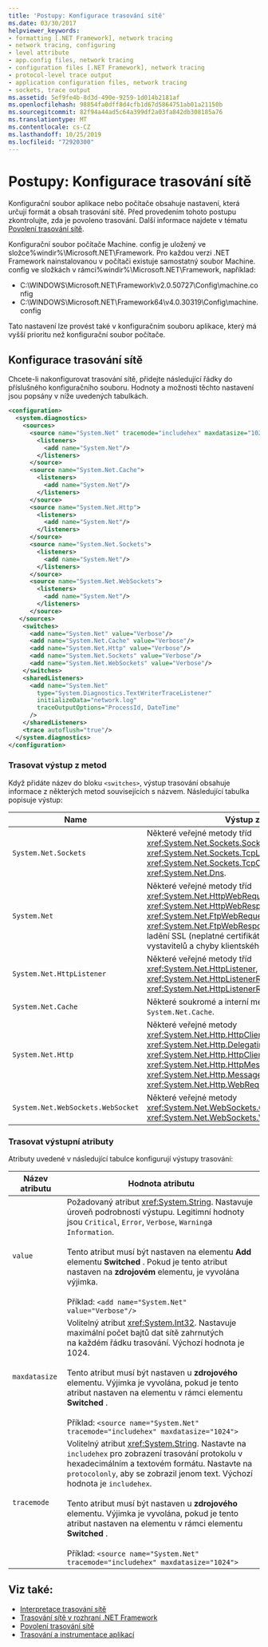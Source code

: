 ```yaml
---
title: 'Postupy: Konfigurace trasování sítě'
ms.date: 03/30/2017
helpviewer_keywords:
- formatting [.NET Framework], network tracing
- network tracing, configuring
- level attribute
- app.config files, network tracing
- configuration files [.NET Framework], network tracing
- protocol-level trace output
- application configuration files, network tracing
- sockets, trace output
ms.assetid: 5ef9fe4b-8d3d-490e-9259-1d014b2181af
ms.openlocfilehash: 98854fa0dff8d4cfb1d67d5864751ab01a21150b
ms.sourcegitcommit: 82f94a44ad5c64a399df2a03fa842db308185a76
ms.translationtype: MT
ms.contentlocale: cs-CZ
ms.lasthandoff: 10/25/2019
ms.locfileid: "72920300"
---
```

# <a name="how-to-configure-network-tracing"></a>Postupy: Konfigurace trasování sítě

Konfigurační soubor aplikace nebo počítače obsahuje nastavení, která určují formát a obsah trasování sítě. Před provedením tohoto postupu zkontrolujte, zda je povoleno trasování. Další informace najdete v tématu [Povolení trasování sítě](enabling-network-tracing.md).

Konfigurační soubor počítače Machine. config je uložený ve složce%windir%\Microsoft.NET\Framework. Pro každou verzi .NET Framework nainstalovanou v počítači existuje samostatný soubor Machine. config ve složkách v rámci%windir%\Microsoft.NET\Framework, například:

- C:\WINDOWS\Microsoft.NET\Framework\v2.0.50727\Config\machine.config
- C:\WINDOWS\Microsoft.NET\Framework64\v4.0.30319\Config\machine.config
  
Tato nastavení lze provést také v konfiguračním souboru aplikace, který má vyšší prioritu než konfigurační soubor počítače.  
  
## <a name="configure-network-tracing"></a>Konfigurace trasování sítě  
  
Chcete-li nakonfigurovat trasování sítě, přidejte následující řádky do příslušného konfiguračního souboru. Hodnoty a možnosti těchto nastavení jsou popsány v níže uvedených tabulkách.  
  
```xml  
<configuration>  
  <system.diagnostics>  
    <sources>  
      <source name="System.Net" tracemode="includehex" maxdatasize="1024">  
        <listeners>  
          <add name="System.Net"/>  
        </listeners>  
      </source>  
      <source name="System.Net.Cache">  
        <listeners>  
          <add name="System.Net"/>  
        </listeners>  
      </source>  
      <source name="System.Net.Http">  
        <listeners>  
          <add name="System.Net"/>  
        </listeners>  
      </source>  
      <source name="System.Net.Sockets">  
        <listeners>  
          <add name="System.Net"/>  
        </listeners>  
      </source>  
      <source name="System.Net.WebSockets">  
        <listeners>  
          <add name="System.Net"/>  
        </listeners>  
      </source>  
   </sources> 
    <switches>
      <add name="System.Net" value="Verbose"/>
      <add name="System.Net.Cache" value="Verbose"/>  
      <add name="System.Net.Http" value="Verbose"/>  
      <add name="System.Net.Sockets" value="Verbose"/>  
      <add name="System.Net.WebSockets" value="Verbose"/>  
    </switches>  
    <sharedListeners>  
      <add name="System.Net"  
        type="System.Diagnostics.TextWriterTraceListener"  
        initializeData="network.log"
        traceOutputOptions="ProcessId, DateTime" 
      />  
    </sharedListeners>  
    <trace autoflush="true"/>  
  </system.diagnostics>  
</configuration>  
```  

### <a name="trace-output-from-methods"></a>Trasovat výstup z metod

Když přidáte název do bloku `<switches>`, výstup trasování obsahuje informace z některých metod souvisejících s názvem. Následující tabulka popisuje výstup:
  
|Name|Výstup z|  
|----------|-----------------|  
|`System.Net.Sockets`|Některé veřejné metody tříd <xref:System.Net.Sockets.Socket>, <xref:System.Net.Sockets.TcpListener>, <xref:System.Net.Sockets.TcpClient>a <xref:System.Net.Dns>.|  
|`System.Net`|Některé veřejné metody tříd <xref:System.Net.HttpWebRequest>, <xref:System.Net.HttpWebResponse>, <xref:System.Net.FtpWebRequest>a <xref:System.Net.FtpWebResponse> a informace o ladění SSL (neplatné certifikáty, seznam vystavitelů a chyby klientského certifikátu).|  
|`System.Net.HttpListener`|Některé veřejné metody tříd <xref:System.Net.HttpListener>, <xref:System.Net.HttpListenerRequest>a <xref:System.Net.HttpListenerResponse>.|  
|`System.Net.Cache`|Některé soukromé a interní metody v `System.Net.Cache`.|  
|`System.Net.Http`|Některé veřejné metody <xref:System.Net.Http.HttpClient>, <xref:System.Net.Http.DelegatingHandler>, <xref:System.Net.Http.HttpClientHandler>, <xref:System.Net.Http.HttpMessageHandler>, <xref:System.Net.Http.MessageProcessingHandler>a <xref:System.Net.Http.WebRequestHandler> třídy.|  
|`System.Net.WebSockets.WebSocket`|Některé veřejné metody <xref:System.Net.WebSockets.ClientWebSocket> a <xref:System.Net.WebSockets.WebSocket> třídy.|  

### <a name="trace-output-attributes"></a>Trasovat výstupní atributy

Atributy uvedené v následující tabulce konfigurují výstupy trasování:
  
|Název atributu|Hodnota atributu|  
|--------------------|---------------------|  
|`value`|Požadovaný atribut <xref:System.String>. Nastavuje úroveň podrobností výstupu. Legitimní hodnoty jsou `Critical`, `Error`, `Verbose`, `Warning`a `Information`.<br /><br />Tento atribut musí být nastaven na elementu **Add** elementu **Switched** . Pokud je tento atribut nastaven na **zdrojovém** elementu, je vyvolána výjimka.<br/><br/>Příklad: `<add name="System.Net" value="Verbose"/>`|
|`maxdatasize`|Volitelný atribut <xref:System.Int32>. Nastavuje maximální počet bajtů dat sítě zahrnutých na každém řádku trasování. Výchozí hodnota je 1024.<br /><br />Tento atribut musí být nastaven u **zdrojového** elementu. Výjimka je vyvolána, pokud je tento atribut nastaven na elementu v rámci elementu **Switched** .<br/><br/>Příklad: `<source name="System.Net" tracemode="includehex" maxdatasize="1024">`|
|`tracemode`|Volitelný atribut <xref:System.String>. Nastavte na `includehex` pro zobrazení trasování protokolu v hexadecimálním a textovém formátu. Nastavte na `protocolonly`, aby se zobrazil jenom text. Výchozí hodnota je `includehex`.<br /><br />Tento atribut musí být nastaven u **zdrojového** elementu. Výjimka je vyvolána, pokud je tento atribut nastaven na elementu v rámci elementu **Switched** .<br/><br/>Příklad: `<source name="System.Net" tracemode="includehex" maxdatasize="1024">`|
  
## <a name="see-also"></a>Viz také:

- [Interpretace trasování sítě](interpreting-network-tracing.md)
- [Trasování sítě v rozhraní .NET Framework](network-tracing.md)
- [Povolení trasování sítě](enabling-network-tracing.md)
- [Trasování a instrumentace aplikací](../debug-trace-profile/tracing-and-instrumenting-applications.md)

